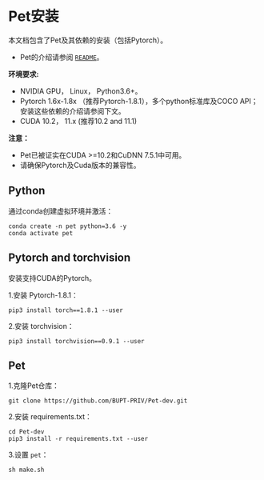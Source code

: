 # Pet安装

本文档包含了Pet及其依赖的安装（包括Pytorch）。

- Pet的介绍请参阅 [`README`](https://github.com/BUPT-PRIV/Pet-dev/blob/main/README.md)。

**环境要求:**

- NVIDIA GPU， Linux， Python3.6+。
- Pytorch 1.6x-1.8x （推荐Pytorch-1.8.1），多个python标准库及COCO API；安装这些依赖的介绍请参阅下文。
- CUDA 10.2， 11.x (推荐10.2 and 11.1)

**注意：**

- Pet已被证实在CUDA >=10.2和CuDNN 7.5.1中可用。
- 请确保Pytorch及Cuda版本的兼容性。

## Python

通过conda创建虚拟环境并激活：

```
conda create -n pet python=3.6 -y
conda activate pet
```

## Pytorch and torchvision

安装支持CUDA的Pytorch。

1.安装 Pytorch-1.8.1：

```
pip3 install torch==1.8.1 --user
```

2.安装 torchvision：

```
pip3 install torchvision==0.9.1 --user
```

## Pet

1.克隆Pet仓库：

```
git clone https://github.com/BUPT-PRIV/Pet-dev.git
```

2.安装 requirements.txt：

```
cd Pet-dev
pip3 install -r requirements.txt --user
```

3.设置 `pet`：

```
sh make.sh
```
